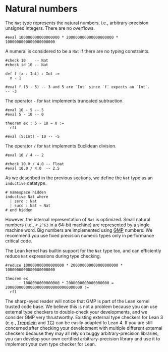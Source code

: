 # Natural numbers

The `Nat` type represents the natural numbers, i.e., arbitrary-precision unsigned integers.
There are no overflows.

```lean
#eval 100000000000000000 * 200000000000000000000 * 1000000000000000000000
```

A numeral is considered to be a `Nat` if there are no typing constraints.
```lean
#check 10    -- Nat
#check id 10 -- Nat

def f (x : Int) : Int :=
  x - 1

#eval f (3 - 5) -- 3 and 5 are `Int` since `f` expects an `Int`.
-- -3
```

The operator `-` for `Nat` implements truncated subtraction.
```lean
#eval 10 - 5 -- 5
#eval 5 - 10 -- 0

theorem ex : 5 - 10 = 0 :=
  rfl

#eval (5:Int) - 10 -- -5
```

The operator `/` for `Nat` implements Euclidean division.
```lean
#eval 10 / 4 -- 2

#check 10.0 / 4.0 -- Float
#eval 10.0 / 4.0  -- 2.5
```

As we described in the previous sections, we define the `Nat` type as an `inductive` datatype.
```lean
# namespace hidden
inductive Nat where
  | zero : Nat
  | succ : Nat → Nat
# end hidden
```
However, the internal representation of `Nat` is optimized. Small natural numbers (i.e., < `2^63` in a 64-bit machine) are
represented by a single machine word. Big numbers are implemented using [GMP](https://gmplib.org/manual/) numbers.
We recommend you use fixed precision numeric types only in performance critical code.

The Lean kernel has builtin support for the `Nat` type too, and can efficiently reduce `Nat` expressions during type checking.
```lean
#reduce 100000000000000000 * 200000000000000000000 * 1000000000000000000000

theorem ex
      : 1000000000000000 * 2000000000000000000 = 2000000000000000000000000000000000 :=
  rfl
```
The sharp-eyed reader will notice that GMP is part of the Lean kernel trusted code base.
We believe this is not a problem because you can use external type checkers to double-check your developments,
and we consider GMP very thrustworthy.
Existing external type checkers for Lean 3 (e.g., [Trepplein](https://github.com/gebner/trepplein) and [TC](https://github.com/leanprover/tc))
can be easily adapted to Lean 4.
If you are still concerned after checking your development with multiple different external checkers because
they may all rely on buggy arbitrary-precision libraries,
you can develop your own certified arbitrary-precision library and use it to implement your own type checker for Lean.
